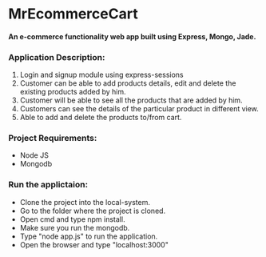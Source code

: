 # MrEcommerceCart


#### An e-commerce functionality web app built using Express, Mongo, Jade.

### Application Description:
1. Login and signup module using express-sessions
2. Customer can be able to add products details, edit and delete the existing products added by him.
3. Customer will be able to see all the products that are added by him.
4. Customers can see the details of the particular product in different view.
5. Able to add and delete the products to/from cart.

### Project Requirements:
- Node JS
- Mongodb

### Run the applictaion:

* Clone the project into the local-system.
* Go to the folder where the project is cloned.
* Open cmd and type npm install.
* Make sure you run the mongodb.
* Type "node app.js" to run the application.
* Open the browser and type "localhost:3000"

